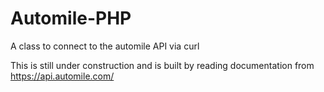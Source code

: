 # Automile-PHP
A class to connect to the automile API via curl

This is still under construction and is built by reading documentation from https://api.automile.com/